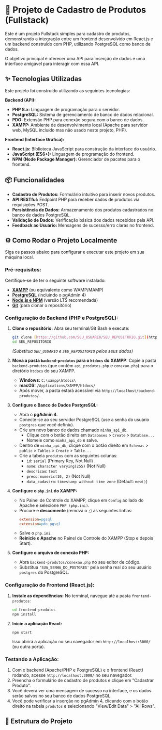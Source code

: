 # 🚀 Projeto de Cadastro de Produtos (Fullstack)

Este é um projeto Fullstack simples para cadastro de produtos, demonstrando a integração entre um frontend desenvolvido em React.js e um backend construído com PHP, utilizando PostgreSQL como banco de dados.

O objetivo principal é oferecer uma API para inserção de dados e uma interface amigável para interagir com essa API.

## ✨ Tecnologias Utilizadas

Este projeto foi construído utilizando as seguintes tecnologias:

**Backend (API):**
* **PHP 8.x:** Linguagem de programação para o servidor.
* **PostgreSQL:** Sistema de gerenciamento de banco de dados relacional.
* **PDO:** Extensão PHP para conexão segura com o banco de dados.
* **XAMPP:** Ambiente de desenvolvimento local (Apache para servidor web, MySQL incluído mas não usado neste projeto, PHP).

**Frontend (Interface Gráfica):**
* **React.js:** Biblioteca JavaScript para construção da interface do usuário.
* **JavaScript (ES6+):** Linguagem de programação do frontend.
* **NPM (Node Package Manager):** Gerenciador de pacotes para o frontend.

## 📦 Funcionalidades

* **Cadastro de Produtos:** Formulário intuitivo para inserir novos produtos.
* **API RESTful:** Endpoint PHP para receber dados de produtos via requisições POST.
* **Persistência de Dados:** Armazenamento dos produtos cadastrados no banco de dados PostgreSQL.
* **Validação de Dados:** Verificação básica dos dados recebidos pela API.
* **Feedback ao Usuário:** Mensagens de sucesso/erro claras no frontend.

## ⚙️ Como Rodar o Projeto Localmente

Siga os passos abaixo para configurar e executar este projeto em sua máquina local.

### **Pré-requisitos:**

Certifique-se de ter o seguinte software instalado:

* [**XAMPP**](https://www.apachefriends.org/index.html) (ou equivalente como WAMP/MAMP)
* [**PostgreSQL**](https://www.postgresql.org/download/) (incluindo o pgAdmin 4)
* [**Node.js e NPM**](https://nodejs.org/) (versão LTS recomendada)
* [**Git**](https://git-scm.com/downloads) (para clonar o repositório)

### **Configuração do Backend (PHP e PostgreSQL):**

1.  **Clone o repositório:**
    Abra seu terminal/Git Bash e execute:
    ```bash
    git clone [https://github.com/SEU_USUARIO/SEU_REPOSITORIO.git](https://github.com/SEU_USUARIO/SEU_REPOSITORIO.git)
    cd SEU_REPOSITORIO
    ```
    *(Substitua `SEU_USUARIO` e `SEU_REPOSITORIO` pelos seus dados)*

2.  **Mova a pasta `backend-produtos` para o `htdocs` do XAMPP:**
    Copie a pasta `backend-produtos` (que contém `api_produtos.php` e `conexao.php`) para o diretório `htdocs` do seu XAMPP.
    * **Windows:** `C:\xampp\htdocs\`
    * **macOS:** `/Applications/XAMPP/htdocs/`
    * Após mover, a pasta estará acessível via `http://localhost/backend-produtos/`.

3.  **Configure o Banco de Dados PostgreSQL:**
    * Abra o **pgAdmin 4**.
    * Conecte-se ao seu servidor PostgreSQL (use a senha do usuário `postgres` que você definiu).
    * Crie um novo banco de dados chamado `minha_api_db`.
        * Clique com o botão direito em `Databases` > `Create` > `Database...`
        * Nomeie como `minha_api_db` e salve.
    * Dentro de `minha_api_db`, clique com o botão direito em `Schemas` > `public` > `Tables` > `Create` > `Table...`
    * Crie a tabela `produtos` com as seguintes colunas:
        * `id`: `serial` (Primary Key, Not Null)
        * `nome`: `character varying(255)` (Not Null)
        * `descricao`: `text`
        * `preco`: `numeric(10, 2)` (Not Null)
        * `data_cadastro`: `timestamp without time zone` (Default: `now()`)

4.  **Configure o `php.ini` do XAMPP:**
    * No Painel de Controle do XAMPP, clique em `Config` ao lado do Apache e selecione `PHP (php.ini)`.
    * Procure e **descomente** (remova o `;`) as seguintes linhas:
        ```ini
        extension=pgsql
        extension=pdo_pgsql
        ```
    * Salve o `php.ini`.
    * **Reinicie o Apache** no Painel de Controle do XAMPP (Stop e depois Start).

5.  **Configure o arquivo de conexão PHP:**
    * Abra `backend-produtos/conexao.php` no seu editor de código.
    * Substitua `'SUA_SENHA_DO_POSTGRES'` pela senha real do seu usuário `postgres` do PostgreSQL.

### **Configuração do Frontend (React.js):**

1.  **Instale as dependências:**
    No terminal, navegue até a pasta `frontend-produtos`:
    ```bash
    cd frontend-produtos
    npm install
    ```

2.  **Inicie a aplicação React:**
    ```bash
    npm start
    ```
    Isso abrirá a aplicação no seu navegador em `http://localhost:3000/` (ou outra porta).

### **Testando a Aplicação:**

1.  Com o backend (Apache/PHP e PostgreSQL) e o frontend (React) rodando, acesse `http://localhost:3000/` no seu navegador.
2.  Preencha o formulário de cadastro de produtos e clique em "Cadastrar Produto".
3.  Você deverá ver uma mensagem de sucesso na interface, e os dados serão salvos no seu banco de dados PostgreSQL.
4.  Você pode verificar a inserção no pgAdmin 4, clicando com o botão direito na tabela `produtos` e selecionando "View/Edit Data" > "All Rows".

## 📂 Estrutura do Projeto